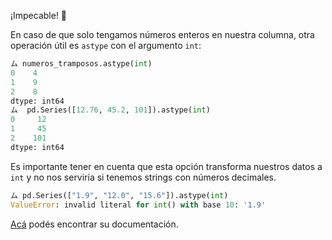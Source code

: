 ¡Impecable! 👏

En caso de que solo tengamos números enteros en nuestra columna, otra operación útil es `astype` con el argumento `int`:

```python
ム numeros_tramposos.astype(int)
0    4
1    9
2    8
dtype: int64
ム  pd.Series([12.76, 45.2, 101]).astype(int)
0     12
1     45
2    101
dtype: int64
```

Es importante tener en cuenta que esta opción transforma nuestros datos a `int` y no nos serviría si tenemos strings con números decimales. 

```python
ム pd.Series(["1.9", "12.0", "15.6"]).astype(int)
ValueError: invalid literal for int() with base 10: '1.9'
```

[Acá](https://pandas.pydata.org/docs/reference/api/pandas.DataFrame.astype.html) podés encontrar su documentación.
